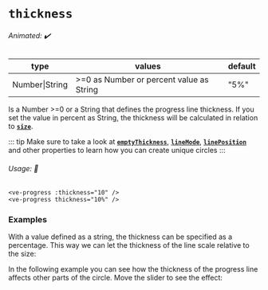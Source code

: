 # `thickness`

###### Animated: ✔️

| type    | values                                 | default |
|---------|----------------------------------------|---------|
| Number\|String  |\>=0 as Number or percent value as String |"5%"     |

Is a Number >=0 or a String that defines the progress line thickness. If you set the value in percent as String, 
the thickness will be calculated in relation to **[`size`](./size.md)**.

::: tip
Make sure to take a look at **[`emptyThickness`](./emptyThickness.md)**, **[`lineMode`](./lineMode.md)**, **[`linePosition`](./linePostition.md)**
and other properties to learn how you can create unique circles
:::

###### Usage: 📜

```vue
<ve-progress :thickness="10" />
<ve-progress thickness="10%" />
```

### Examples

<example-container class="mb-16">
<template #default="{ loading, slider, noData, determinate }">
<v-e-p class="mr-2" size="160" :progress="slider" :loading="loading" :no-data="noData" :determinate="determinate" :thickness="1">
</v-e-p>
<v-e-p class="mr-2" size="160" :progress="slider" :loading="loading" :no-data="noData" :determinate="determinate" :thickness="5">
</v-e-p>
<v-e-p class="mr-2" size="160" :progress="slider" :loading="loading" :no-data="noData" :determinate="determinate" :thickness="15">
</v-e-p>
<v-e-p class="mr-2" size="160" :progress="slider" :loading="loading" :no-data="noData" :determinate="determinate" :thickness="25">
</v-e-p>
</template>
<template #code>
<CodeGroup>
<CodeGroupItem >

```vue
<template>
  <ve-progress :progress="50" :thickness="1"/>
  <ve-progress :progress="50" :thickness="5"/>
  <ve-progress :progress="50" :thickness="15"/>
  <ve-progress :progress="50" :thickness="25"/>
</template>
```
</CodeGroupItem>
</CodeGroup>
</template>
</example-container>


With a value defined as a string, the thickness can be specified as a percentage. 
This way we can let the thickness of the line scale relative to the size:

<example-container class="mb-16">
<template #default="{ loading, slider, noData, determinate }">
<v-e-p class="mr-2" :progress="slider" :loading="loading" :no-data="noData" :determinate="determinate" :size="100" thickness="10%"/>
<v-e-p class="mr-2" :progress="slider" :loading="loading" :no-data="noData" :determinate="determinate" :size="200" thickness="10%"/>
<v-e-p class="mr-2" :progress="slider" :loading="loading" :no-data="noData" :determinate="determinate" :size="300" thickness="10%"/>
</template>
<template #code>
<CodeGroup>
<CodeGroupItem >

```vue
<template>
  <ve-progress :progress="50" :size="100" thickness="10%"/>
  <ve-progress :progress="50" :size="200" thickness="10%"/>
  <ve-progress :progress="50" :size="300" thickness="10%"/>
</template>
```
</CodeGroupItem>
</CodeGroup>
</template>
</example-container>

In the following example you can see how the thickness of the progress line affects other parts of the circle. 
Move the slider to see the effect:

<Thickness/>

